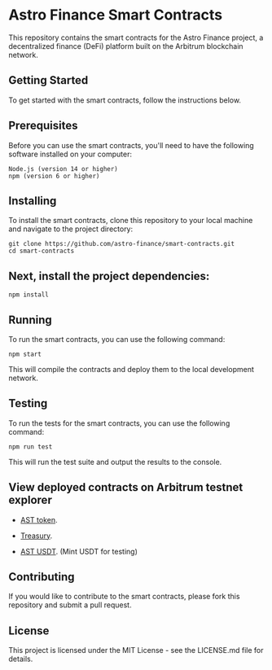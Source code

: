 # Astro Finance Smart Contracts
This repository contains the smart contracts for the Astro Finance project, a decentralized finance (DeFi) platform built on the Arbitrum blockchain network.

## Getting Started
To get started with the smart contracts, follow the instructions below.

## Prerequisites
Before you can use the smart contracts, you'll need to have the following software installed on your computer:
```
Node.js (version 14 or higher)
npm (version 6 or higher)
```

## Installing
To install the smart contracts, clone this repository to your local machine and navigate to the project directory:

``` 
git clone https://github.com/astro-finance/smart-contracts.git
cd smart-contracts
```

## Next, install the project dependencies:

 
```
npm install
```

## Running
To run the smart contracts, you can use the following command:

```
npm start
```

This will compile the contracts and deploy them to the local development network.

## Testing
To run the tests for the smart contracts, you can use the following command:

```
npm run test
```

This will run the test suite and output the results to the console.

## View deployed contracts on Arbitrum testnet explorer
- [AST token](https://goerli-rollup-explorer.arbitrum.io/address/0xeF27d07276bAE185788FAbCB5943dAb77F110C9C).
* [Treasury](https://goerli-rollup-explorer.arbitrum.io/address/0x13e3B3213BD2Eb6E0b63b09FFfF7d1F96E7F54F4).
+ [AST USDT](https://goerli-rollup-explorer.arbitrum.io/address/0xFbBB51Bf0200937926aB0F9D6a4d6fa65a1de999). (Mint USDT for testing)


## Contributing
If you would like to contribute to the smart contracts, please fork this repository and submit a pull request.

## License
This project is licensed under the MIT License - see the LICENSE.md file for details.





